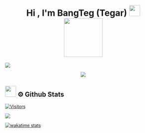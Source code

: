 <h1 align="center">
  <b>Hi , I'm BangTeg (Tegar) </b>
  <img src="https://media.giphy.com/media/hvRJCLFzcasrR4ia7z/giphy.gif" width="35">
  <br>
  <img src="https://media.giphy.com/media/dwIL8KQXk1fYRN1xCO/giphy.gif" width="125">
</h1>

<p>
  <a href="https://www.linkedin.com/in/tegardanardana/" target="_blank">
    <img src="https://img.shields.io/badge/tegar%20danardana%20lokananta-d2b270?style=for-the-badge&logo=Linkedin&logoColor=d2b270&labelColor=1f2430&color=1f2430">
  </a>
</p>

<p align="center">
  <a href="https://github.com/DenverCoder1/readme-typing-svg"><img src="https://readme-typing-svg.herokuapp.com?font=Time+New+Roman&color=cyan&size=25&center=true&vCenter=true&width=600&height=100&lines=Hello+World+&hearts;++;Backend+Enthusiast;Informatics+Engineering+Student;ACE+Certified;Bangkit+Academy+Graduate;"></a>
</p>

## <img src="https://media.giphy.com/media/iY8CRBdQXODJSCERIr/giphy.gif" width="35"><b> ⚙️ Github Stats </b>
[![Visitors](https://api.visitorbadge.io/api/visitors?path=https%3A%2F%2Fgithub.com%2FBangTeg&label=Visitor&labelColor=%231f2430&countColor=%23263759)](https://visitorbadge.io/status?path=https%3A%2F%2Fgithub.com%2FBangTeg)
<p>
  <a href="https://github.com/BangTeg">
    <img align="center" src="https://github-readme-stats.vercel.app/api?username=BangTeg&count_private=true&hide=issues&show_icons=true&theme=ayu-mirage" />
  </a>
</p>
<p>  
  <a href="https://wakatime.com/@bangteg">
    <img src="https://github-readme-stats.vercel.app/api/wakatime?username=bangteg&theme=ayu-mirage&custom_title=Tegar%27s%20Wakatime%20Stats&layout=compact&range=last_7_days&langs_count=10" alt="wakatime stats"  />
  </a>
</p>
